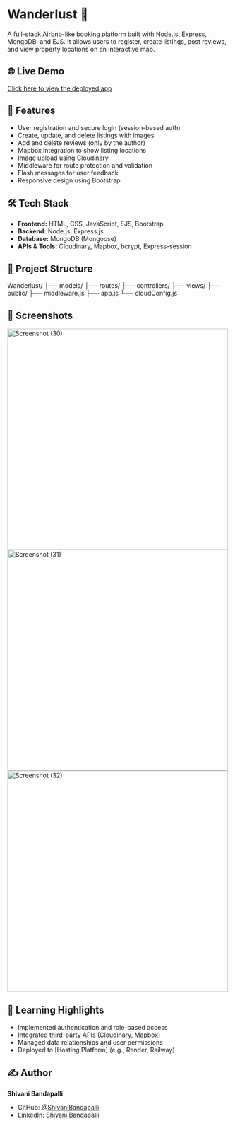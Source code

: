 # Wanderlust 🏡
A full-stack Airbnb-like booking platform built with Node.js, Express, MongoDB, and EJS. It allows users to register, create listings, post reviews, and view property locations on an interactive map.

## 🌐 Live Demo
[Click here to view the deployed app](https://airbnb-clone-142q.onrender.com)

## 🚀 Features
- User registration and secure login (session-based auth)
- Create, update, and delete listings with images
- Add and delete reviews (only by the author)
- Mapbox integration to show listing locations
- Image upload using Cloudinary
- Middleware for route protection and validation
- Flash messages for user feedback
- Responsive design using Bootstrap

## 🛠 Tech Stack
- **Frontend:** HTML, CSS, JavaScript, EJS, Bootstrap
- **Backend:** Node.js, Express.js
- **Database:** MongoDB (Mongoose)
- **APIs & Tools:** Cloudinary, Mapbox, bcrypt, Express-session

## 📁 Project Structure
Wanderlust/
├── models/
├── routes/
├── controllers/
├── views/
├── public/
├── middleware.js
├── app.js
└── cloudConfig.js


## 📸 Screenshots
<img width="500" height="500" alt="Screenshot (30)" src="https://github.com/user-attachments/assets/c73013c8-5d46-4a91-aedb-22e134a6aa86" />
<img width="500" height="500" alt="Screenshot (31)" src="https://github.com/user-attachments/assets/6a16510a-5837-4fd1-911d-6cdf1647958a" />
<img width="500" height="500" alt="Screenshot (32)" src="https://github.com/user-attachments/assets/1f192553-2078-4e6c-94ec-6c6aa695f17f" />

## 🧠 Learning Highlights
- Implemented authentication and role-based access
- Integrated third-party APIs (Cloudinary, Mapbox)
- Managed data relationships and user permissions
- Deployed to [Hosting Platform] (e.g., Render, Railway)

## ✍️ Author
**Shivani Bandapalli**  
- GitHub: [@ShivaniBandapalli](https://github.com/ShivaniBandapalli)  
- LinkedIn: [Shivani Bandapalli](https://linkedin.com/in/shivani-bandapalli)

